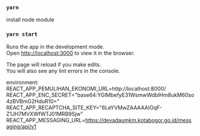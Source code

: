 ### `yarn`
install node module
### `yarn start`

Runs the app in the development mode.\
Open [http://localhost:3000](http://localhost:3000) to view it in the browser.

The page will reload if you make edits.\
You will also see any lint errors in the console.

environment:
REACT_APP_PEMULIHAN_EKONOMI_URL=http://localhost:8000/
REACT_APP_ENC_SECRET="base64:YGlMbefyE31WsmwWdblHm8ukM60so4zBVBmG2HduR10="
REACT_APP_RECAPTCHA_SITE_KEY="6LeYVMwZAAAAAIOqF-Z1JH7MVXWfWTJ01MRB9Sjw"
REACT_APP_MESSAGING_URL=https://devadaumkm.kotabogor.go.id/messaging/api/v1